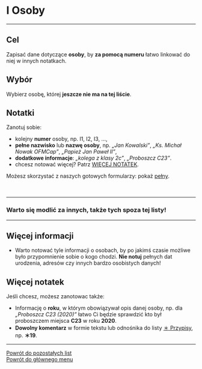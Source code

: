 # <span class="status status-list"><span class="status status-list">I</span> Osoby</span>
---

## Cel
Zapisać dane dotyczące **osoby**, by **za pomocą numeru** łatwo linkować do niej w innych notatkach.
## Wybór
Wybierz osobę, której **jeszcze nie ma na tej liście**.
## Notatki
Zanotuj sobie:
- kolejny **numer** osoby, np. I1, I2, I3, ...,
- **pełne nazwisko** lub **nazwę osoby**, np. _„Jan Kowalski”_, _„Ks. Michał Nowak OFMCap”_, _„Papież Jan Paweł II”_,
- **dodatkowe informacje**: _„kolega z klasy 2c”_, _„Proboszcz C23”_.
- chcesz notować więcej? Patrz [WIĘCEJ NOTATEK](#osoby-wiecej-notatek).

Możesz skorzystać z naszych gotowych formularzy: pokaż [pełny](../../pl/pdf/lista_v1_i_osoby.pdf).
<br />
<br />
<br />

---
### Warto się modlić za innych, także tych spoza tej listy!

---
## Więcej informacji
- Warto notować tyle informacji o osobach, by po jakimś czasie możliwe było przypomnienie sobie o kogo chodzi. **Nie notuj** pełnych dat urodzenia, adresów czy innych bardzo osobistych danych!

## <span id="osoby-wiecej-notatek">Więcej notatek</span>
Jeśli chcesz, możesz zanotowac także:
- Informację o **roku**, w którym obowiązywał opis danej osoby, np. dla _„Proboszcz C23 (2020)”_ łatwo Ci będzie sprawdzić kto był proboszczem miejsca **C23** w roku **2020**.
- **Dowolny komentarz** w formie tekstu lub odnośnika do listy [<span class="status status-list"><span class="status status-list">＊</span> Przypisy</span>](przypisy.md), np. **＊19**.

---
[Powrót do pozostałych list](pozostale_listy.md)  
[Powrót do głównego menu](index.md)
